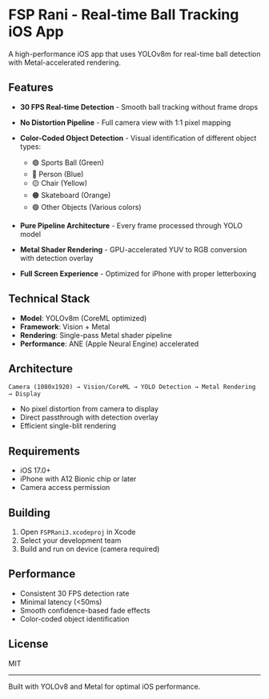 # FSP Rani - Real-time Ball Tracking iOS App

A high-performance iOS app that uses YOLOv8m for real-time ball detection with Metal-accelerated rendering.

## Features

- **30 FPS Real-time Detection** - Smooth ball tracking without frame drops
- **No Distortion Pipeline** - Full camera view with 1:1 pixel mapping
- **Color-Coded Object Detection** - Visual identification of different object types:
  - 🟢 Sports Ball (Green)
  - 🔵 Person (Blue)
  - 🟡 Chair (Yellow)
  - 🟠 Skateboard (Orange)
  - 🟣 Other Objects (Various colors)

- **Pure Pipeline Architecture** - Every frame processed through YOLO model
- **Metal Shader Rendering** - GPU-accelerated YUV to RGB conversion with detection overlay
- **Full Screen Experience** - Optimized for iPhone with proper letterboxing

## Technical Stack

- **Model**: YOLOv8m (CoreML optimized)
- **Framework**: Vision + Metal
- **Rendering**: Single-pass Metal shader pipeline
- **Performance**: ANE (Apple Neural Engine) accelerated

## Architecture

```
Camera (1080x1920) → Vision/CoreML → YOLO Detection → Metal Rendering → Display
```

- No pixel distortion from camera to display
- Direct passthrough with detection overlay
- Efficient single-blit rendering

## Requirements

- iOS 17.0+
- iPhone with A12 Bionic chip or later
- Camera access permission

## Building

1. Open `FSPRani3.xcodeproj` in Xcode
2. Select your development team
3. Build and run on device (camera required)

## Performance

- Consistent 30 FPS detection rate
- Minimal latency (<50ms)
- Smooth confidence-based fade effects
- Color-coded object identification

## License

MIT

---

Built with YOLOv8 and Metal for optimal iOS performance.